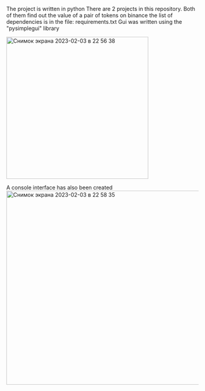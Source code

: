 The project is written in python
There are 2 projects in this repository. Both of them find out the value of a pair of tokens on binance
the list of dependencies is in the file: requirements.txt
Gui was written using the "pysimplegui" library

<img width="372" alt="Снимок экрана 2023-02-03 в 22 56 38" src="https://user-images.githubusercontent.com/76571415/216697784-9dd7b694-9727-4487-adae-67674b95995e.png">

A console interface has also been created
<img width="508" alt="Снимок экрана 2023-02-03 в 22 58 35" src="https://user-images.githubusercontent.com/76571415/216698649-f319d778-a477-4f0b-8f76-e4e219c54390.png">
